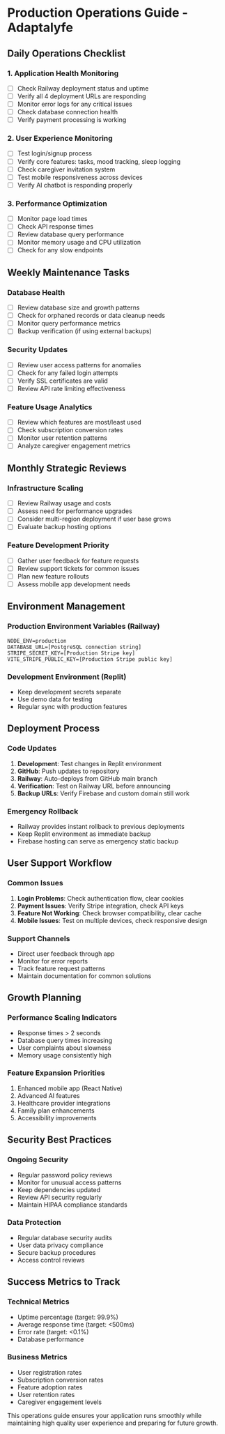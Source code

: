 # Production Operations Guide - Adaptalyfe

## Daily Operations Checklist

### 1. **Application Health Monitoring**
- [ ] Check Railway deployment status and uptime
- [ ] Verify all 4 deployment URLs are responding
- [ ] Monitor error logs for any critical issues
- [ ] Check database connection health
- [ ] Verify payment processing is working

### 2. **User Experience Monitoring**
- [ ] Test login/signup process
- [ ] Verify core features: tasks, mood tracking, sleep logging
- [ ] Check caregiver invitation system
- [ ] Test mobile responsiveness across devices
- [ ] Verify AI chatbot is responding properly

### 3. **Performance Optimization**
- [ ] Monitor page load times
- [ ] Check API response times
- [ ] Review database query performance
- [ ] Monitor memory usage and CPU utilization
- [ ] Check for any slow endpoints

## Weekly Maintenance Tasks

### Database Health
- [ ] Review database size and growth patterns
- [ ] Check for orphaned records or data cleanup needs
- [ ] Monitor query performance metrics
- [ ] Backup verification (if using external backups)

### Security Updates
- [ ] Review user access patterns for anomalies
- [ ] Check for any failed login attempts
- [ ] Verify SSL certificates are valid
- [ ] Review API rate limiting effectiveness

### Feature Usage Analytics
- [ ] Review which features are most/least used
- [ ] Check subscription conversion rates
- [ ] Monitor user retention patterns
- [ ] Analyze caregiver engagement metrics

## Monthly Strategic Reviews

### Infrastructure Scaling
- [ ] Review Railway usage and costs
- [ ] Assess need for performance upgrades
- [ ] Consider multi-region deployment if user base grows
- [ ] Evaluate backup hosting options

### Feature Development Priority
- [ ] Gather user feedback for feature requests
- [ ] Review support tickets for common issues
- [ ] Plan new feature rollouts
- [ ] Assess mobile app development needs

## Environment Management

### Production Environment Variables (Railway)
```
NODE_ENV=production
DATABASE_URL=[PostgreSQL connection string]
STRIPE_SECRET_KEY=[Production Stripe key]
VITE_STRIPE_PUBLIC_KEY=[Production Stripe public key]
```

### Development Environment (Replit)
- Keep development secrets separate
- Use demo data for testing
- Regular sync with production features

## Deployment Process

### Code Updates
1. **Development**: Test changes in Replit environment
2. **GitHub**: Push updates to repository
3. **Railway**: Auto-deploys from GitHub main branch
4. **Verification**: Test on Railway URL before announcing
5. **Backup URLs**: Verify Firebase and custom domain still work

### Emergency Rollback
- Railway provides instant rollback to previous deployments
- Keep Replit environment as immediate backup
- Firebase hosting can serve as emergency static backup

## User Support Workflow

### Common Issues
1. **Login Problems**: Check authentication flow, clear cookies
2. **Payment Issues**: Verify Stripe integration, check API keys
3. **Feature Not Working**: Check browser compatibility, clear cache
4. **Mobile Issues**: Test on multiple devices, check responsive design

### Support Channels
- Direct user feedback through app
- Monitor for error reports
- Track feature request patterns
- Maintain documentation for common solutions

## Growth Planning

### Performance Scaling Indicators
- Response times > 2 seconds
- Database query times increasing
- User complaints about slowness
- Memory usage consistently high

### Feature Expansion Priorities
1. Enhanced mobile app (React Native)
2. Advanced AI features
3. Healthcare provider integrations
4. Family plan enhancements
5. Accessibility improvements

## Security Best Practices

### Ongoing Security
- Regular password policy reviews
- Monitor for unusual access patterns
- Keep dependencies updated
- Review API security regularly
- Maintain HIPAA compliance standards

### Data Protection
- Regular database security audits
- User data privacy compliance
- Secure backup procedures
- Access control reviews

## Success Metrics to Track

### Technical Metrics
- Uptime percentage (target: 99.9%)
- Average response time (target: <500ms)
- Error rate (target: <0.1%)
- Database performance

### Business Metrics
- User registration rates
- Subscription conversion rates
- Feature adoption rates
- User retention rates
- Caregiver engagement levels

This operations guide ensures your application runs smoothly while maintaining high quality user experience and preparing for future growth.